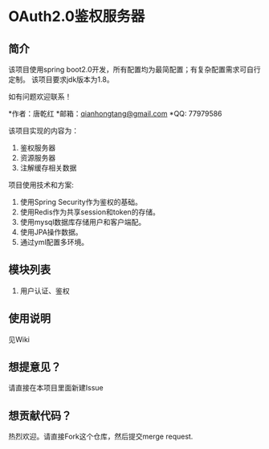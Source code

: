 ﻿# OAuth2.0鉴权服务器

## 简介
该项目使用spring boot2.0开发，所有配置均为最简配置；有复杂配置需求可自行定制。
该项目要求jdk版本为1.8。

如有问题欢迎联系！

*作者：唐乾红
*邮箱：qianhongtang@gmail.com
*QQ: 77979586

该项目实现的内容为：
1.	鉴权服务器
2.	资源服务器
3.	注解缓存相关数据

项目使用技术和方案:
1. 使用Spring Security作为鉴权的基础。
2. 使用Redis作为共享session和token的存储。
3. 使用mysql数据库存储用户和客户端配。
4. 使用JPA操作数据。
5. 通过yml配置多环境。

## 模块列表
1. 用户认证、鉴权

## 使用说明
见Wiki

## 想提意见？
请直接在本项目里面新建Issue

## 想贡献代码？
热烈欢迎。请直接Fork这个仓库，然后提交merge request.
